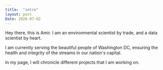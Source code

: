 ```yaml
---
title:  "intro"
layout: post
Date: 2020-07-02
---
```

Hey there, this is Amir. I am an environmental scientist by trade, and a data scientist by heart.

I am currently serving the beautiful people of Washington DC, ensuring the health and integrity of the streams in our nation's capital.

In my page, I will chronicle different projects that I am working on.
